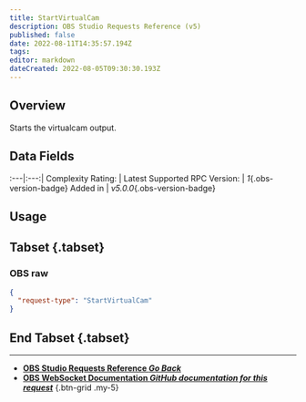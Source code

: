 ```yaml
---
title: StartVirtualCam
description: OBS Studio Requests Reference (v5)
published: false
date: 2022-08-11T14:35:57.194Z
tags: 
editor: markdown
dateCreated: 2022-08-05T09:30:30.193Z
---
```


## Overview
Starts the virtualcam output.

## Data Fields
:---|:---:|
Complexity Rating: | <span class="stars stars--1"></span>
Latest Supported RPC Version: | *1*{.obs-version-badge}
Added in | *v5.0.0*{.obs-version-badge}

## Usage
## Tabset {.tabset}
### OBS raw
```json
{
  "request-type": "StartVirtualCam"
}
```
## End Tabset {.tabset}

---

- [<i class="mdi mdi-chevron-left"></i>**OBS Studio Requests Reference *Go Back***](/en/Broadcasters/OBS/Requests)
- [<i class="mdi mdi-github"></i> **OBS WebSocket Documentation *GitHub documentation for this request***](https://github.com/obsproject/obs-websocket/blob/master/docs/generated/protocol.md#startvirtualcam)
{.btn-grid .my-5}